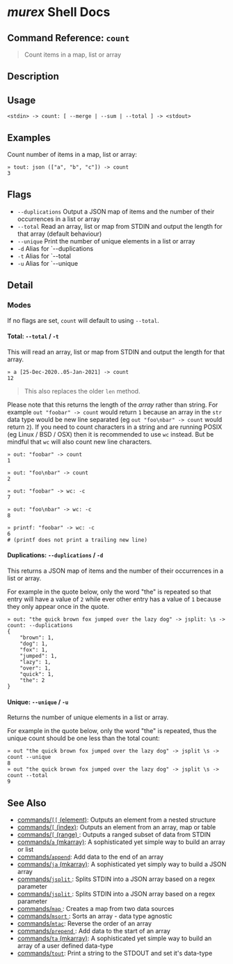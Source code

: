 # _murex_ Shell Docs

## Command Reference: `count`

> Count items in a map, list or array

## Description



## Usage

    <stdin> -> count: [ --merge | --sum | --total ] -> <stdout>

## Examples

Count number of items in a map, list or array:

    » tout: json (["a", "b", "c"]) -> count 
    3

## Flags

* `--duplications`
    Output a JSON map of items and the number of their occurrences in a list or array
* `--total`
    Read an array, list or map from STDIN and output the length for that array (default behaviour)
* `--unique`
    Print the number of unique elements in a list or array
* `-d`
    Alias for `--duplications
* `-t`
    Alias for `--total
* `-u`
    Alias for `--unique

## Detail

### Modes

If no flags are set, `count` will default to using `--total`.

#### Total: `--total` / `-t`

This will read an array, list or map from STDIN and output the length for
that array.

    » a [25-Dec-2020..05-Jan-2021] -> count 
    12
    
> This also replaces the older `len` method.

Please note that this returns the length of the _array_ rather than string.
For example `out "foobar" -> count` would return `1` because an array in the
`str` data type would be new line separated (eg `out "foo\nbar" -> count`
would return `2`). If you need to count characters in a string and are
running POSIX (eg Linux / BSD / OSX) then it is recommended to use `wc`
instead. But be mindful that `wc` will also count new line characters.

    » out: "foobar" -> count
    1
    
    » out: "foo\nbar" -> count
    2
    
    » out: "foobar" -> wc: -c
    7
    
    » out: "foo\nbar" -> wc: -c
    8
    
    » printf: "foobar" -> wc: -c
    6
    # (printf does not print a trailing new line)
    
#### Duplications: `--duplications` / `-d`

This returns a JSON map of items and the number of their occurrences in a list
or array.

For example in the quote below, only the word "the" is repeated so that entry
will have a value of `2` while ever other entry has a value of `1` because they
only appear once in the quote.

    » out: "the quick brown fox jumped over the lazy dog" -> jsplit: \s -> count: --duplications
    {
        "brown": 1,
        "dog": 1,
        "fox": 1,
        "jumped": 1,
        "lazy": 1,
        "over": 1,
        "quick": 1,
        "the": 2
    }
    
#### Unique: `--unique` / `-u`

Returns the number of unique elements in a list or array.

For example in the quote below, only the word "the" is repeated, thus the
unique count should be one less than the total count:

    » out "the quick brown fox jumped over the lazy dog" -> jsplit \s -> count --unique
    8
    » out "the quick brown fox jumped over the lazy dog" -> jsplit \s -> count --total
    9

## See Also

* [commands/`[[` (element)](../commands/element.md):
  Outputs an element from a nested structure
* [commands/`[` (index)](../commands/index.md):
  Outputs an element from an array, map or table
* [commands/`[` (range) ](../commands/range.md):
  Outputs a ranged subset of data from STDIN
* [commands/`a` (mkarray)](../commands/a.md):
  A sophisticated yet simple way to build an array or list
* [commands/`append`](../commands/append.md):
  Add data to the end of an array
* [commands/`ja` (mkarray)](../commands/ja.md):
  A sophisticated yet simply way to build a JSON array
* [commands/`jsplit` ](../commands/jsplit.md):
  Splits STDIN into a JSON array based on a regex parameter
* [commands/`jsplit` ](../commands/jsplit.md):
  Splits STDIN into a JSON array based on a regex parameter
* [commands/`map` ](../commands/map.md):
  Creates a map from two data sources
* [commands/`msort` ](../commands/msort.md):
  Sorts an array - data type agnostic
* [commands/`mtac`](../commands/mtac.md):
  Reverse the order of an array
* [commands/`prepend` ](../commands/prepend.md):
  Add data to the start of an array
* [commands/`ta` (mkarray)](../commands/ta.md):
  A sophisticated yet simple way to build an array of a user defined data-type
* [commands/`tout`](../commands/tout.md):
  Print a string to the STDOUT and set it's data-type